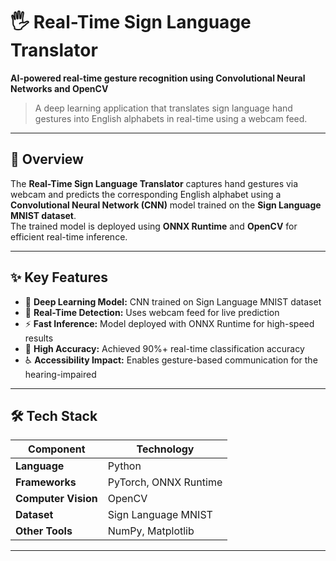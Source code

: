 # 🖐️ Real-Time Sign Language Translator  
**AI-powered real-time gesture recognition using Convolutional Neural Networks and OpenCV**

> A deep learning application that translates sign language hand gestures into English alphabets in real-time using a webcam feed.

---

## 🚀 Overview

The **Real-Time Sign Language Translator** captures hand gestures via webcam and predicts the corresponding English alphabet using a **Convolutional Neural Network (CNN)** model trained on the **Sign Language MNIST dataset**.  
The trained model is deployed using **ONNX Runtime** and **OpenCV** for efficient real-time inference.

---

## ✨ Key Features

- 🧠 **Deep Learning Model:** CNN trained on Sign Language MNIST dataset  
- 📸 **Real-Time Detection:** Uses webcam feed for live prediction  
- ⚡ **Fast Inference:** Model deployed with ONNX Runtime for high-speed results  
- 🎯 **High Accuracy:** Achieved 90%+ real-time classification accuracy  
- ♿ **Accessibility Impact:** Enables gesture-based communication for the hearing-impaired  

---

## 🛠️ Tech Stack

| Component | Technology |
|------------|-------------|
| **Language** | Python |
| **Frameworks** | PyTorch, ONNX Runtime |
| **Computer Vision** | OpenCV |
| **Dataset** | Sign Language MNIST |
| **Other Tools** | NumPy, Matplotlib |

---
